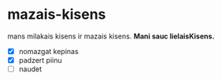 # mazais-kisens
mans milakais kisens ir mazais kisens.
**Mani sauc lielaisKisens.**
- [x] nomazgat kepinas
- [x] padzert piinu
- [ ] naudet
